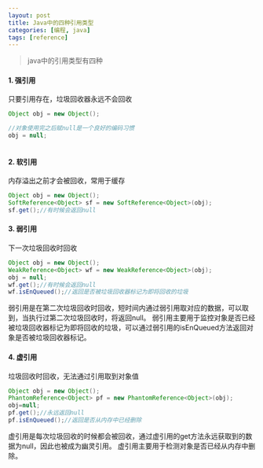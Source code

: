 ```yaml
---
layout: post
title: Java中的四种引用类型
categories: [编程, java]
tags: [reference]
---
```


> java中的引用类型有四种

#### 1. 强引用
只要引用存在，垃圾回收器永远不会回收
```java
Object obj = new Object();   

//对象使用完之后赋null是一个良好的编码习惯
obj = null;
  
```


#### 2. 软引用
内存溢出之前才会被回收，常用于缓存
```java
Object obj = new Object();   
SoftReference<Object> sf = new SoftReference<Object>(obj);   
sf.get();//有时候会返回null   
```

#### 3. 弱引用
下一次垃圾回收时回收   
```java
Object obj = new Object();   
WeakReference<Object> wf = new WeakReference<Object>(obj);
obj = null;
wf.get();//有时候会返回null
wf.isEnQueued();//返回是否被垃圾回收器标记为即将回收的垃圾
```
弱引用是在第二次垃圾回收时回收，短时间内通过弱引用取对应的数据，可以取到，当执行过第二次垃圾回收时，将返回null。
弱引用主要用于监控对象是否已经被垃圾回收器标记为即将回收的垃圾，可以通过弱引用的isEnQueued方法返回对象是否被垃圾回收器标记。

#### 4. 虚引用  
垃圾回收时回收，无法通过引用取到对象值
```java
Object obj = new Object();
PhantomReference<Object> pf = new PhantomReference<Object>(obj);
obj=null;
pf.get();//永远返回null
pf.isEnQueued();//返回是否从内存中已经删除
```
虚引用是每次垃圾回收的时候都会被回收，通过虚引用的get方法永远获取到的数据为null，因此也被成为幽灵引用。
虚引用主要用于检测对象是否已经从内存中删除。
